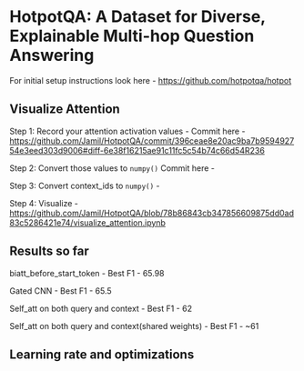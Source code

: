 # HotpotQA: A Dataset for Diverse, Explainable Multi-hop Question Answering

For initial setup instructions look here - https://github.com/hotpotqa/hotpot

## Visualize Attention

Step 1: Record your attention activation values - Commit here - https://github.com/Jamil/HotpotQA/commit/396ceae8e20ac9ba7b959492754e3eed303d9006#diff-6e38f16215ae91c11fc5c54b74c66d54R236

Step 2: Convert those values to `numpy()` Commit here - 

Step 3: Convert context_ids to `numpy()` - 

Step 4: Visualize - https://github.com/Jamil/HotpotQA/blob/78b86843cb347856609875dd0ad83c5286421e74/visualize_attention.ipynb



## Results so far

biatt_before_start_token - Best F1 - 65.98

Gated CNN - Best F1  - 65.5

Self_att on both query and context - Best F1 - 62

Self_att on both query and context(shared weights) - Best F1 - ~61


## Learning rate and optimizations




